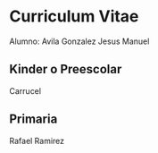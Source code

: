 # Curriculum Vitae
Alumno: Avila Gonzalez Jesus Manuel

## Kinder o Preescolar
Carrucel 

## Primaria
Rafael Ramirez